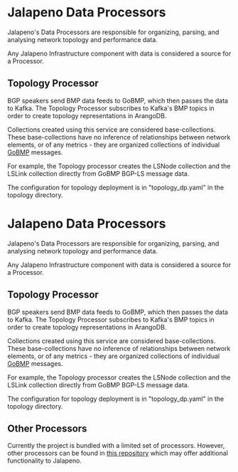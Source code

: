 # Jalapeno Data Processors

Jalapeno's Data Processors are responsible for organizing, parsing, and analysing network topology and performance data.

Any Jalapeno Infrastructure component with data is considered a source for a Processor.

## Topology Processor

BGP speakers send BMP data feeds to GoBMP, which then passes the data to Kafka.  The Topology Processor subscribes to Kafka's BMP topics in order to create topology representations in ArangoDB.

Collections created using this service are considered base-collections. These base-collections have no inference of relationships between network elements, or of any metrics - they are organized collections of individual [GoBMP](https://github.com/sbezverk/gobmp) messages.

For example, the Topology processor creates the LSNode collection and the LSLink collection directly from GoBMP BGP-LS message data.

The configuration for topology deployment is in "topology_dp.yaml" in the topology directory.

# Jalapeno Data Processors

Jalapeno's Data Processors are responsible for organizing, parsing, and analysing network topology and performance data.

Any Jalapeno Infrastructure component with data is considered a source for a Processor.

## Topology Processor

BGP speakers send BMP data feeds to GoBMP, which then passes the data to Kafka.  The Topology Processor subscribes to Kafka's BMP topics in order to create topology representations in ArangoDB.

Collections created using this service are considered base-collections. These base-collections have no inference of relationships between network elements, or of any metrics - they are organized collections of individual [GoBMP](https://github.com/sbezverk/gobmp) messages.

For example, the Topology processor creates the LSNode collection and the LSLink collection directly from GoBMP BGP-LS message data.

The configuration for topology deployment is in "topology_dp.yaml" in the topology directory.

## Other Processors

Currently the project is bundled with a limited set of processors. However, other processors can be found in [this repository](https://github.com/orgs/jalapeno/repositories) which may offer additional functionality to Jalapeno.
